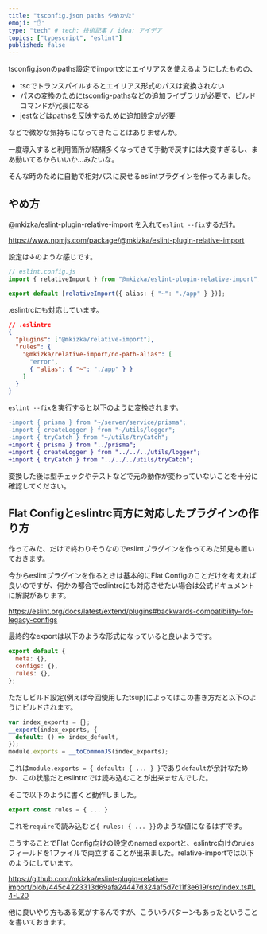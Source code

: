 ```yaml
---
title: "tsconfig.json paths やめかた"
emoji: "✋"
type: "tech" # tech: 技術記事 / idea: アイデア
topics: ["typescript", "eslint"]
published: false
---
```


<!-- textlint-disable -->

tsconfig.jsonのpaths設定でimport文にエイリアスを使えるようにしたものの、

<!-- textlint-enable -->

- tscでトランスパイルするとエイリアス形式のパスは変換されない
- パスの変換のために[tsconfig-paths](https://www.npmjs.com/package/tsconfig-paths)などの追加ライブラリが必要で、ビルドコマンドが冗長になる
- jestなどはpathsを反映するために追加設定が必要

などで微妙な気持ちになってきたことはありませんか。

一度導入すると利用箇所が結構多くなってきて手動で戻すには大変すぎるし、まあ動いてるからいいか...みたいな。

そんな時のために自動で相対パスに戻せるeslintプラグインを作ってみました。

## やめ方

@mkizka/eslint-plugin-relative-import を入れて`eslint --fix`するだけ。

https://www.npmjs.com/package/@mkizka/eslint-plugin-relative-import

設定は↓のような感じです。

```ts
// eslint.config.js
import { relativeImport } from "@mkizka/eslint-plugin-relative-import";

export default [relativeImport({ alias: { "~": "./app" } })];
```

.eslintrcにも対応しています。

```json
// .eslintrc
{
  "plugins": ["@mkizka/relative-import"],
  "rules": {
    "@mkizka/relative-import/no-path-alias": [
      "error",
      { "alias": { "~": "./app" } }
    ]
  }
}
```

`eslint --fix`を実行すると以下のように変換されます。

```diff
-import { prisma } from "~/server/service/prisma";
-import { createLogger } from "~/utils/logger";
-import { tryCatch } from "~/utils/tryCatch";
+import { prisma } from "../prisma";
+import { createLogger } from "../../../utils/logger";
+import { tryCatch } from "../../../utils/tryCatch";
```

変換した後は型チェックやテストなどで元の動作が変わっていないことを十分に確認してください。

## Flat Configとeslintrc両方に対応したプラグインの作り方

作ってみた、だけで終わりそうなのでeslintプラグインを作ってみた知見も置いておきます。

今からeslintプラグインを作るときは基本的にFlat Configのことだけを考えれば良いのですが、何かの都合でeslintrcにも対応させたい場合は公式ドキュメントに解説があります。

https://eslint.org/docs/latest/extend/plugins#backwards-compatibility-for-legacy-configs

最終的なexportは以下のような形式になっていると良いようです。

```js
export default {
  meta: {},
  configs: {},
  rules: {},
};
```

ただしビルド設定(例えば今回使用したtsup)によってはこの書き方だと以下のようにビルドされます。

```js
var index_exports = {};
__export(index_exports, {
  default: () => index_default,
});
module.exports = __toCommonJS(index_exports);
```

これは`module.exports = { default: { ... } }`であり`default`が余計なためか、この状態だとeslintrcでは読み込むことが出来ませんでした。

そこで以下のように書くと動作しました。

```js
export const rules = { ... }
```

これを`require`で読み込むと`{ rules: { ... }}`のような値になるはずです。

こうすることでFlat Config向けの設定のnamed exportと、eslintrc向けのrulesフィールドを1ファイルで両立することが出来ました。relative-importでは以下のようにしています。

https://github.com/mkizka/eslint-plugin-relative-import/blob/445c4223313d69afa24447d324af5d7c11f3e619/src/index.ts#L4-L20

他に良いやり方もある気がするんですが、こういうパターンもあったということを書いておきます。

